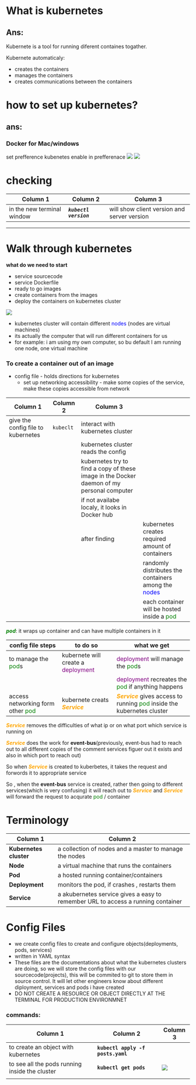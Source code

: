 # What is kubernetes

## Ans:

Kubernete is a tool for running diferent containes togather.

Kubernete automaticaly:

- creates the containers
- manages the containers
- creates communications between the containers

# how to set up kubernetes?

## ans:

### Docker for Mac/windows

set prefference kubenetes enable in prefferenace
![](https://i.imgur.com/HBsdFSO.png)
![](https://i.imgur.com/jMsXNJP.png)

# checking

| Column 1                   | Column 2                | Column 3                                    |
| -------------------------- | ----------------------- | ------------------------------------------- |
| in the new terminal window | **_`kubectl version`_** | will show client version and server version |

---

# Walk through kubernetes

**what do we need to start**

- service sourcecode
- service Dockerfile
- ready to go images
- create containers from the images
- deploy the containers on kubernetes cluster

![](https://i.imgur.com/UAiGP1A.png)

- kubernetes cluster will contain different <span style="color:blue">nodes</span> (nodes are virtual machines)
- its actually the computer that will run different containers for us
- for example: i am using my own computer, so bu default I am running one node, one virtual machine

### To create a container out of an image

- config file - holds directions for kubernetes
  - set up networking accessibility - make some copies of the service, make these copies accessible from network

| Column 1                           | Column 2  | Column 3                                                                                  |                                                                                     |
| ---------------------------------- | --------- | ----------------------------------------------------------------------------------------- | ----------------------------------------------------------------------------------- |
| give the config file to kubernetes | `kubeclt` | interact with kubernetes cluster                                                          |
|                                    |           | kubernetes cluster reads the config                                                       |
|                                    |           | kubernetes try to find a copy of these image in the Docker daemon of my personal computer |
|                                    |           | if not availabe localy, it looks in Docker hub                                            |
|                                    |           | after finding                                                                             | kubernetes creates required amount of containers                                    |
|                                    |           |                                                                                           | randomly distributes the containers among the <span style="color:blue">nodes</span> |
|                                    |           |                                                                                           | each container will be hosted inside a <span style="color:green">pod</span>         |

**_<span style="color:green">pod</span>_**: it wraps up container and can have multiple containers in it

| config file steps                                                 | to do so                                                             | what we get                                                                                                                                |
| ----------------------------------------------------------------- | -------------------------------------------------------------------- | ------------------------------------------------------------------------------------------------------------------------------------------ |
| to manage the <span style="color:green">pod</span>s               | kubernete will create a <span style="color:purple">deployment</span> | <span style="color:purple">deployment</span> will manage the <span style="color:green">pod</span>s                                         |
|                                                                   |                                                                      | <span style="color:purple">deployment</span> recreates the <span style="color:green">pod</span> if anything happens                        |
| access networking form other <span style="color:green">pod</span> | kubernete creats <span style="color:orange">**_Service_**</span>     | <span style="color:orange">**_Service_**</span> gives access to running <span style="color:green">pod</span> inside the kubernetes cluster |

<span style="color:orange">**_Service_**</span> removes the difficulties of what ip or on what port which service is running on

<span style="color:orange">**_Service_**</span> does the work for **event-bus**(previously, event-bus had to reach out to all different copies of the comment services figuer out it exists and also in which port to reach out)

So when <span style="color:orange">**_Service_**</span> is created to kuberbetes, it takes the request and forwords it to appropriate service

So , when the **event-bus** service is created, rather then going to different services(which is very confusing) it will reach out to <span style="color:orange">**_Service_**</span> and <span style="color:orange">**_Service_**</span> will forward the request to acqurate <span style="color:green">pod</span> / container

# Terminology

| Column 1               | Column 2                                                                         |
| ---------------------- | -------------------------------------------------------------------------------- |
| **Kubernetes cluster** | a collection of nodes and a master to manage the nodes                           | Text |
| **Node**               | a virtual machine that runs the containers                                       |  |
| **Pod**                | a hosted running container/containers                                            |  |
| **Deployment**         | monitors the pod, if crashes , restarts them                                     |  |
| **Service**            | a akubernetes service gives a easy to remember URL to access a running container |  |

# Config Files

- we create config files to create and configure objects(deployments, pods, services)
- written in YAML syntax
- These files are the documentations about what the kubernetes clusters are doing, so we will store the config files with our sourcecode(projects), this will be commited to git to store them in source control. It will let other engineers know about different diployment, services and pods i have created
- DO NOT CREATE A RESOURCE OR OBJECT DIRECTLY AT THE TERMINAL FOR PRODUCTION ENVIRONMNET

### commands:

| Column 1                                       | Column 2                          | Column 3                             |
| ---------------------------------------------- | --------------------------------- | ------------------------------------ |
| to create an object with kubernetes            | **`kubectl apply -f posts.yaml`** |                                      |
| to see all the pods running inside the cluster | **`kubectl get pods`**            | ![](https://i.imgur.com/YSMLHhp.png) |
|  |
